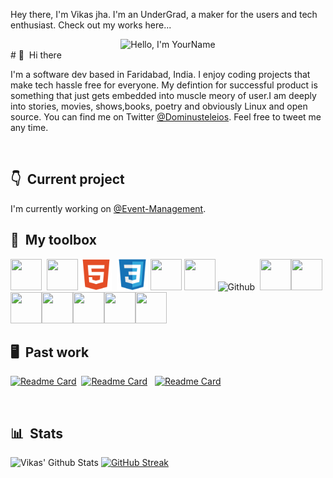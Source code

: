 Hey there, I'm Vikas jha. I'm an UnderGrad, a maker for the users and tech enthusiast. Check out my works here...
<div align="center"><img src="https://readme-typing-svg.herokuapp.com?font=VT323&weight=400&size=40&pause=1000&color=FFFFFFFF&background=000000FF&center=true&width=1100&height=75&lines=Hello+I'm+Vikas+Jha...;An+aspiring+Dev" alt="Hello, I'm YourName"></div>
# 👋 &nbsp;Hi there

I'm a software dev based in Faridabad, India. I enjoy coding projects that make tech hassle free for everyone. My defintion for successful product is something that just gets embedded into muscle meory of user.I am deeply into stories, movies, shows,books, poetry and obviously Linux and open source. You can find me on Twitter [@Dominusteleios](https://twitter.com/dominusteleios). Feel free to tweet me any time.

&nbsp;

## 👇 &nbsp;Current project

I'm currently working on [@Event-Management](https://github.com/vijha742/Event-Management-project).
&nbsp;
## 🧰 &nbsp;My toolbox

<img src="https://cdn.jsdelivr.net/gh/devicons/devicon@latest/icons/sqlite/sqlite-original.svg" width="50" height="50"/> &nbsp;<img src="https://cdn.jsdelivr.net/gh/devicons/devicon@latest/icons/java/java-original.svg" width="50" height="50"/>&nbsp;<img  src="https://raw.githubusercontent.com/devicons/devicon/1119b9f84c0290e0f0b38982099a2bd027a48bf1/icons/html5/html5-plain.svg" alt="HTML5" width="50" height="50"/> &nbsp;<img  src="https://raw.githubusercontent.com/devicons/devicon/1119b9f84c0290e0f0b38982099a2bd027a48bf1/icons/css3/css3-original.svg" alt="CSS3" width="50" height="50"/>&nbsp;<img src="https://cdn.jsdelivr.net/gh/devicons/devicon@latest/icons/linux/linux-original.svg" width="50" height="50"/>&nbsp;<img src="https://cdn.jsdelivr.net/gh/devicons/devicon@latest/icons/neovim/neovim-original.svg" width="50" height="50"/>&nbsp;<img  src="https://github.com/CyrisXD/CyrisXD/raw/master/assets/Github.png" alt="Github"/> &nbsp;<img src="https://cdn.jsdelivr.net/gh/devicons/devicon@latest/icons/python/python-original.svg" width="50" height="50"/><img src="https://cdn.jsdelivr.net/gh/devicons/devicon@latest/icons/bash/bash-original.svg" width="50" height="50"/>&nbsp;<img src="https://cdn.jsdelivr.net/gh/devicons/devicon@latest/icons/git/git-plain.svg" width="50" height="50"/><img src="https://cdn.jsdelivr.net/gh/devicons/devicon@latest/icons/spring/spring-original-wordmark.svg" width="50" height="50"/><img src="https://cdn.jsdelivr.net/gh/devicons/devicon@latest/icons/postman/postman-plain.svg" width="50" height="50"/><img src="https://cdn.jsdelivr.net/gh/devicons/devicon@latest/icons/postgresql/postgresql-plain-wordmark.svg" width="50" height="50"/><img src="https://cdn.jsdelivr.net/gh/devicons/devicon@latest/icons/supabase/supabase-original.svg" width="50" height="50"/>
&nbsp;

## 🖥 &nbsp;Past work

[![Readme Card](https://github-readme-stats.vercel.app/api/pin/?username=Vijha742&repo=TaskMate&bg_color=0d1116&title_color=ce09ec&text_color=a4aacb&icon_color=007ec6)](https://github.com/Vijha742/TaskMate)  &nbsp;[![Readme Card](https://github-readme-stats.vercel.app/api/pin/?username=Vijha742&repo=Java_MOOC&bg_color=0d1116&title_color=ce09ec&text_color=a4aacb&icon_color=007ec6)](https://github.com/Vijha742/Java_MOOC) &nbsp; [![Readme Card](https://github-readme-stats.vercel.app/api/pin/?username=Vijha742&repo=Event-Management-project&bg_color=0d1116&title_color=ce09ec&text_color=a4aacb&icon_color=007ec6)](https://github.com/Vijha742/Event-Management-project)

&nbsp;

## 📊 &nbsp;Stats
![Vikas' Github Stats](https://github-readme-stats.vercel.app/api?username=Vijha742&hide=contribs,prs&show_icons=true&bg_color=0d1116&title_color=ce09ec&text_color=a4aacb&icon_color=007ec6)
[![GitHub Streak](https://nirzak-streak-stats.vercel.app?user=vijha742&theme=tokyonight&hide_border=true)](https://git.io/streak-stats)

